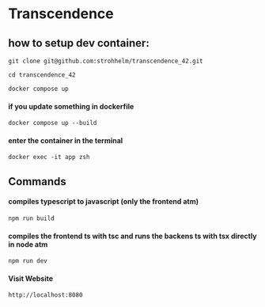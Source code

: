 # Transcendence

## how to setup dev container:
```
git clone git@github.com:strohhelm/transcendence_42.git
```
```
cd transcendence_42
```
```
docker compose up 
```
#### if you update something in dockerfile
```
docker compose up --build
```

#### enter the container in the terminal
```
docker exec -it app zsh
```

## Commands

#### compiles typescript to javascript (only the frontend atm)
```
npm run build  
```

#### compiles the frontend ts with tsc and runs the backens ts with tsx directly in node atm
```
npm run dev
```

#### Visit Website
```
http://localhost:8080
```
